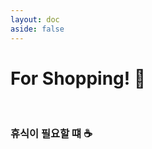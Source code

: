 ```yaml
---
layout: doc
aside: false
---
```


# For Shopping! 👻

<br>

### 휴식이 필요할 떄 ☕
<ShopItem 
    path="https://link.coupang.com/a/H84gM"
    src="https://t1a.coupangcdn.com/thumbnails/remote/212x212ex/image/retail/images/1225104117938763-dbdf3019-b663-49bc-9e8d-66a4e94fa6dd.jpg"
    title="일리 프란시스 Y3.3 커피머신 화이트"
    reviews="1,371"
    rating="5"
/>
<ShopItem 
    path="https://link.coupang.com/a/H84gM"
    src="https://thumbnail13.coupangcdn.com/thumbnails/remote/212x212ex/image/retail/images/2022/04/11/18/2/b7ceb3d1-646c-42c5-8327-9b4a5dea9c6d.jpg"
    title="리베로 스너그 폴딩 쿠션 캠핑 체어"
    reviews="412"
    rating="4.5"
/>
<ShopItem 
    path="https://link.coupang.com/a/HZtIu"
    src="https://thumbnail5.coupangcdn.com/thumbnails/remote/212x212ex/image/vendor_inventory/6dbb/e772f927b4c7e2e61bf3cd5f0d2afb5f9b4ac56f7005f6ba15bb51937380.jpg"
    title="계란공장 맥반석 구운계란 "
/>
<ShopItem 
    path="https://link.coupang.com/a/HZyWX"
    src="https://thumbnail11.coupangcdn.com/thumbnails/remote/212x212ex/image/product/image/vendoritem/2018/12/26/4235125577/2c1efc86-0e1a-4d03-a1db-301323e762a0.jpg"
    title="곰곰 구운 아몬드 오리지널"
/>